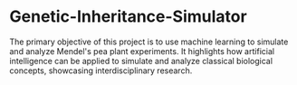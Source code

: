 # Genetic-Inheritance-Simulator
The primary objective of this project is to use machine learning to simulate and analyze Mendel's pea plant experiments. It highlights how artificial intelligence can be applied to simulate and analyze classical biological concepts, showcasing interdisciplinary research.
